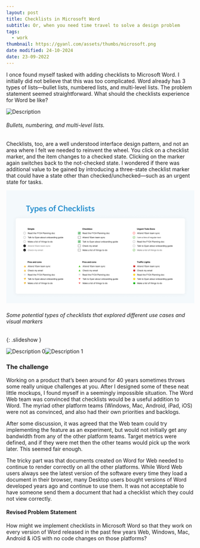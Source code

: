 ```yaml
---
layout: post
title: Checklists in Microsoft Word
subtitle: Or, when you need time travel to solve a design problem
tags:
  - work
thumbnail: https://gyanl.com/assets/thumbs/microsoft.png
date modified: 24-10-2024
date: 23-09-2022
---
```


I once found myself tasked with adding checklists to Microsoft Word. I initially did not believe that this was too complicated. Word already has 3 types of lists—bullet lists, numbered lists, and multi-level lists. The problem statement seemed straightforward. What should the checklists experience for Word be like?

![Description](https://gyanl.com/assets/wordweb-bullets.png)

###### Bullets, numbering, and multi-level lists. 

Checklists, too, are a well understood interface design pattern, and not an area where I felt we needed to reinvent the wheel. You click on a checklist marker, and the item changes to a checked state. Clicking on the marker again switches back to the not-checked state. I wondered if there was additional value to be gained by introducing a three-state checklist marker that could have a state other than checked/unchecked—such as an urgent state for tasks.

![Description](/assets/wordweb-checklist-types.png)

###### Some potential types of checklists that explored different use cases and visual markers

{: .slideshow }

![Description 0](https://gyanl.com/assets/wordweb-checklist-entry1.png)![Description 1](https://gyanl.com/assets/[-1.png](wordweb-checklist-entry2.png))

### The challenge

Working on a product that’s been around for 40 years sometimes throws some really unique challenges at you. After I designed some of these neat little mockups, I found myself in a seemingly impossible situation. The Word Web team was convinced that checklists would be a useful addition to Word. The myriad other platform teams (Windows, Mac, Android, iPad, iOS) were not as convinced, and also had their own priorities and backlogs.

After some discussion, it was agreed that the Web team could try implementing the feature as an experiment, but would not initially get any bandwidth from any of the other platform teams. Target metrics were defined, and if they were met then the other teams would pick up the work later. This seemed fair enough. 

The tricky part was that documents created on Word for Web needed to continue to render correctly on all the other platforms. While Word Web users always see the latest version of the software every time they load a document in their browser, many Desktop users bought versions of Word developed years ago and continue to use them. It was not acceptable to have someone send them a document that had a checklist which they could not view correctly.

#### Revised Problem Statement

How might we implement checklists in Microsoft Word so that they work on every version of Word released in the past few years Web, Windows, Mac, Android & iOS with no code changes on those platforms?
